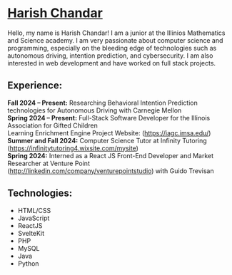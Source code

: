 <!---
Harish-Chandar/Harish-Chandar is a ✨ special ✨ repository because its `README.md` (this file) appears on your GitHub profile.
You can click the Preview link to take a look at your changes.
--->
# [Harish Chandar](https://Harish-Chandar.github.io/)  
Hello, my name is Harish Chandar! I am a junior at the Illinios Mathematics and Science academy. 
I am very passionate about computer science and programming, especially on the bleeding edge of technologies such as autonomous driving, intention prediction, and cybersecurity.
I am also interested in web development and have worked on full stack projects.  
## Experience:  
**Fall 2024 – Present:** Researching Behavioral Intention Prediction technologies for Autonomous Driving with Carnegie Mellon   
**Spring 2024 – Present:** Full-Stack Software Developer for the Illinois Association for Gifted Children   
Learning Enrichment Engine Project Website: (https://iagc.imsa.edu/)  
**Summer and Fall 2024:** Computer Science Tutor at Infinity Tutoring (https://infinitytutoring4.wixsite.com/mysite)  
**Spring 2024:** Interned as a React JS Front-End Developer and Market Researcher at Venture Point  
(http://linkedin.com/company/venturepointstudio) with Guido Trevisan  
## Technologies:  
- HTML/CSS
- JavaScript
- ReactJS
- SvelteKit
- PHP
- MySQL
- Java
- Python
